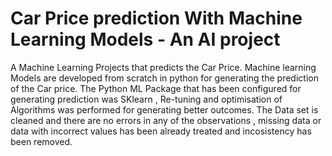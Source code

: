 # Car Price prediction With Machine Learning Models - An AI project
A Machine Learning Projects that predicts the Car Price. Machine learning Models are developed from scratch in python for generating the prediction of the Car price. The Python ML Package that has been configured for generating prediction was SKlearn , Re-tuning and optimisation of Algorithms was performed for generating better outcomes.
The Data set is cleaned and there are no errors in any of the observations , missing data or data with incorrect values has been already treated and incosistency has been removed.
